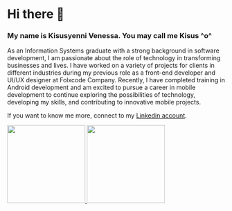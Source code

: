 # Hi there 👋
### My name is Kisusyenni Venessa. You may call me Kisus ^o^

As an Information Systems graduate with a strong background in software development, I am passionate about the role of technology in transforming businesses and lives. I have worked on a variety of projects for clients in different industries during my previous role as a front-end developer and UI/UX designer at Folxcode Company. Recently, I have completed training in Android development and am excited to pursue a career in mobile development to continue exploring the possibilities of technology, developing my skills, and contributing to innovative mobile projects.

If you want to know me more, connect to my [Linkedin account](https://www.linkedin.com/in/kisusyenni/).
<p align="left">
<a href="https://github.com/kisusyenni">
  <img height="180em" src="https://github-readme-stats-eight-theta.vercel.app/api?username=kisusyenni&show_icons=true&theme=algolia&include_all_commits=true&count_private=true"/>
  <img height="180em" src="https://github-readme-stats-eight-theta.vercel.app/api/top-langs/?username=kisusyenni&layout=compact&langs_count=8&theme=algolia"/>
</a>
</p>
